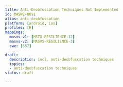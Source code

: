 ```yaml
---
title: Anti-Deobfuscation Techniques Not Implemented
id: MASWE-0091
alias: anti-deobfuscation
platform: [android, ios]
profiles: [R]
mappings:
  masvs-v1: [MSTG-RESILIENCE-12]
  masvs-v2: [MASVS-RESILIENCE-3]
  cwe: [657]

draft:
  description: incl. anti-deobfuscation techniques
  topics:
  - anti-deobfuscation techniques
status: draft

---
```


